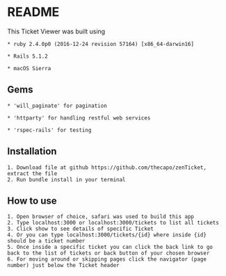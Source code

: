 # README

This Ticket Viewer was built using

	* ruby 2.4.0p0 (2016-12-24 revision 57164) [x86_64-darwin16]

	* Rails 5.1.2

	* macOS Sierra

## Gems

	* 'will_paginate' for pagination

	* 'httparty' for handling restful web services

	* 'rspec-rails' for testing

## Installation 

	1. Download file at github https://github.com/thecapo/zenTicket, extract the file
	2. Run bundle install in your terminal

## How to use

	1. Open browser of choice, safari was used to build this app
	2. Type localhost:3000 or localhost:3000/tickets to list all tickets
	3. Click show to see details of specific Ticket
	4. Or you can type localhost:3000/tickets/{id} where inside {id} should be a ticket number
	5. Once inside a specific ticket you can click the back link to go back to the list of tickets or back button of your chosen browser
	6. For moving around or skipping pages click the navigator (page number) just below the Ticket header
